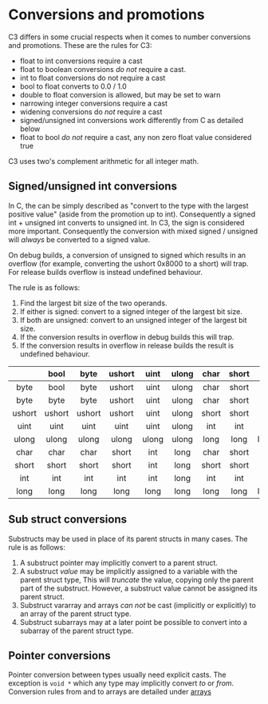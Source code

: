 # Conversions and promotions

C3 differs in some crucial respects when it comes to number conversions and promotions. These are the rules for C3:

- float to int conversions require a cast
- float to boolean conversions *do not* require a cast.
- int to float conversions do not require a cast
- bool to float converts to 0.0 / 1.0
- double to float conversion is allowed, but may be set to warn
- narrowing integer conversions require a cast
- widening conversions do *not* require a cast
- signed/unsigned int conversions work differently from C as detailed below
- float to bool *do not* require a cast, any non zero float value considered true

C3 uses two's complement arithmetic for all integer math.

## Signed/unsigned int conversions

In C, the can be simply described as "convert to the type with the largest positive value" (aside from the promotion up to int). Consequently a signed int + unsigned int converts to unsigned int. In C3, the sign is considered more important. Consequently the conversion with mixed signed / unsigned will *always* be converted to a signed value.

On debug builds, a conversion of unsigned to signed which results in an overflow (for example, converting the ushort 0x8000 to a short) will trap. For release builds overflow is instead undefined behaviour.


The rule is as follows:

1. Find the largest bit size of the two operands.
2. If either is signed: convert to a signed integer of the largest bit size.
3. If both are unsigned: convert to an unsigned integer of the largest bit size.
4. If the conversion results in overflow in debug builds this will trap.
5. If the conversion results in overflow in release builds the result is undefined behaviour.

|  | bool | byte | ushort | uint  | ulong | char | short | int | long |
|:-:|:-:|:-:|:-:|:-:|:-:|:-:|:-:|:-:|:-:|
| byte | bool | byte | ushort | uint | ulong | char | short | int | long |
| byte | byte | byte | ushort | uint | ulong | char | short | int | long |
| ushort | ushort | ushort | ushort | uint | ulong | short | short | int | long |
| uint | uint | uint | uint | uint | ulong | int | int | int | long |
| ulong | ulong | ulong | ulong | ulong | ulong | long | long | long | long |
| char | char | char | short | int | long | char | short | int | long |
| short | short | short | short | int | long | short | short | int | long |
| int | int | int | int | int | long | int | int | int | long |
| long | long | long | long | long | long | long | long | long | long |

## Sub struct conversions

Substructs may be used in place of its parent structs in many cases. The rule is as follows:

1. A substruct pointer may implicitly convert to a parent struct.
2. A substruct *value* may be implicitly assigned to a variable with the parent struct type, This will *truncate* the value, copying only the parent part of the substruct. However, a substruct value cannot be assigned its parent struct.
3. Substruct vararray and arrays *can not* be cast (implicitly or explicitly) to an array of the parent struct type.
4. Substruct subarrays may at a later point be possible to convert into a subarray of the parent struct type.

## Pointer conversions

Pointer conversion between types usually need explicit casts. The exception is `void *` which any type may implicitly convert *to* or *from*. Conversion rules from and to arrays are detailed under [arrays](../arrays)